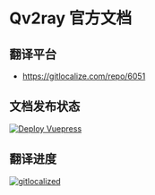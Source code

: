 # Qv2ray 官方文档

## 翻译平台
- https://gitlocalize.com/repo/6051

## 文档发布状态

[![Deploy Vuepress](https://github.com/Qv2ray/qv2ray.github.io/actions/workflows/main.yml/badge.svg)](https://github.com/Qv2ray/qv2ray.github.io/actions/workflows/main.yml)

## 翻译进度

[![gitlocalized ](https://gitlocalize.com/repo/6051/zh/badge.svg)](https://gitlocalize.com/repo/6051/zh?utm_source=badge)

